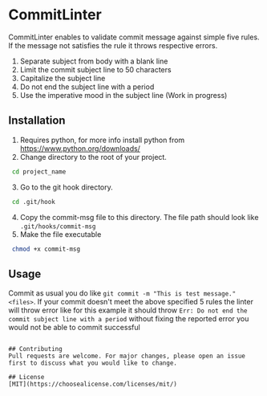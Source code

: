 # CommitLinter

CommitLinter enables to validate commit message against simple five rules. If the message not satisfies the rule it throws respective errors.
1. Separate subject from body with a blank line
2. Limit the commit subject line to 50 characters
3. Capitalize the subject line
4. Do not end the subject line with a period
5. Use the imperative mood in the subject line (Work in progress)


## Installation

1. Requires python, for more info install python from https://www.python.org/downloads/
2. Change directory to the root of your project.
```bash
 cd project_name
```
3. Go to the git hook directory.
```bash
 cd .git/hook
```
4. Copy the commit-msg file to this directory. The file path should look like  ``.git/hooks/commit-msg``
5. Make the file executable
```bash
 chmod +x commit-msg
```
## Usage

Commit as usual you do like ``git commit -m "This is test message." <files>``. If your commit doesn't meet the above specified 5 rules the linter will throw error like for this example it should throw ``Err: Do not end the commit subject line with a period`` without fixing the reported error you would not be able to commit successful

```

## Contributing
Pull requests are welcome. For major changes, please open an issue first to discuss what you would like to change.

## License
[MIT](https://choosealicense.com/licenses/mit/)
